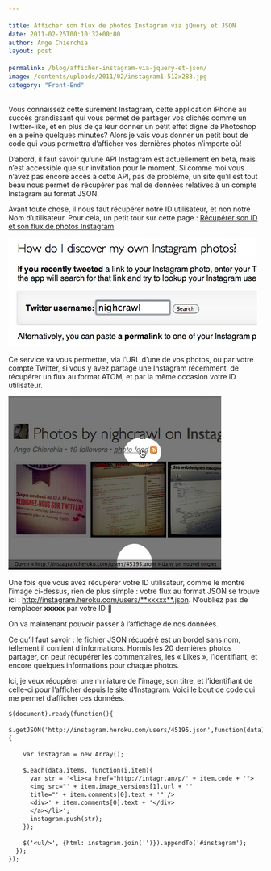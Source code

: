 ```yaml
---

title: Afficher son flux de photos Instagram via jQuery et JSON
date: 2011-02-25T00:10:32+00:00
author: Ange Chierchia
layout: post

permalink: /blog/afficher-instagram-via-jquery-et-json/
image: /contents/uploads/2011/02/instagram1-512x288.jpg
category: "Front-End"
---
```

Vous connaissez cette surement Instagram, cette application iPhone au succès grandissant qui vous permet de partager vos clichés comme un Twitter-like, et en plus de ça leur donner un petit effet digne de Photoshop en a peine quelques minutes? Alors je vais vous donner un petit bout de code qui vous permettra d&rsquo;afficher vos dernières photos n&rsquo;importe où!<!--more-->

D&rsquo;abord, il faut savoir qu&rsquo;une API Instagram est actuellement en beta, mais n&rsquo;est accessible que sur invitation pour le moment. Si comme moi vous n&rsquo;avez pas encore accès à cette API, pas de problème, un site qu&rsquo;il est tout beau nous permet de récupérer pas mal de données relatives à un compte Instagram au format JSON.

Avant toute chose, il nous faut récupérer notre ID utilisateur, et non notre Nom d&rsquo;utilisateur. Pour cela, un petit tour sur cette page : <a title="Récupérer son flux Instagram" href="http://instagram.heroku.com/help" target="_blank">Récupérer son ID et son flux de photos Instagram</a>.

<img title="recup-flux-photo-instagram" src="/contents/uploads/recup-flux-photo-instagram.jpg?resize=493%2C216" alt="" data-recalc-dims="1" />

Ce service va vous permettre, via l&rsquo;URL d&rsquo;une de vos photos, ou par votre compte Twitter, si vous y avez partagé une Instagram récemment, de récupérer un flux au format ATOM, et par la même occasion votre ID utilisateur.

<img class="size-full wp-image-1119 alignnone" title="recuperer-instagram-userid" src="/contents/uploads/2011/02/recuperer-instagram-userid.png?fit=422%2C343" alt="" data-recalc-dims="1" />

Une fois que vous avez récupérer votre ID utilisateur, comme le montre l&rsquo;image ci-dessus, rien de plus simple : votre flux au format JSON se trouve ici : http://instagram.heroku.com/users/**xxxxx**.json. N&rsquo;oubliez pas de remplacer **xxxxx** par votre ID 

On va maintenant pouvoir passer à l&rsquo;affichage de nos données.

Ce qu&rsquo;il faut savoir : le fichier JSON récupéré est un bordel sans nom, tellement il contient d&rsquo;informations. Hormis les 20 dernières photos partager, on peut récupérer les commentaires, les &laquo;&nbsp;Likes&nbsp;&raquo;, l&rsquo;identifiant, et encore quelques informations pour chaque photos.

Ici, je veux récupérer une miniature de l&rsquo;image, son titre, et l&rsquo;identifiant de celle-ci pour l&rsquo;afficher depuis le site d&rsquo;Instagram. Voici le bout de code qui me permet d&rsquo;afficher ces données.

    $(document).ready(function(){
      $.getJSON('http://instagram.heroku.com/users/45195.json',function(data){

        var instagram = new Array();

        $.each(data.items, function(i,item){
          var str = '<li><a href="http://intagr.am/p/' + item.code + '">
          <img src="' + item.image_versions[1].url + '"
          title="' + item.comments[0].text + '" />
          <div>' + item.comments[0].text + '</div>
          </a></li>';
          instagram.push(str);
        });

        $('<ul/>', {html: instagram.join('')}).appendTo('#instagram');
      });
    });